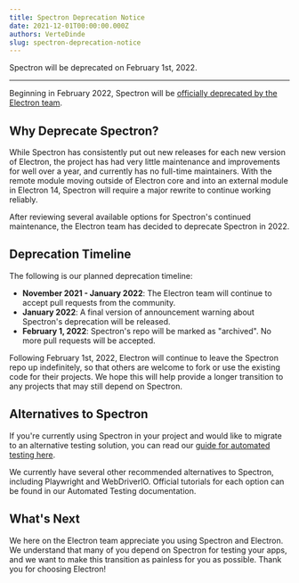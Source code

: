```yaml
---
title: Spectron Deprecation Notice
date: 2021-12-01T00:00:00.000Z
authors: VerteDinde
slug: spectron-deprecation-notice
---
```


Spectron will be deprecated on February 1st, 2022.

---

Beginning in February 2022, Spectron will be [officially deprecated by the Electron team](https://github.com/electron-userland/spectron/issues/1045).

## Why Deprecate Spectron?

While Spectron has consistently put out new releases for each new version of Electron, the project has had very little maintenance and improvements for well over a year, and currently has no full-time maintainers. With the remote module moving outside of Electron core and into an external module in Electron 14, Spectron will require a major rewrite to continue working reliably.

After reviewing several available options for Spectron's continued maintenance, the Electron team has decided to deprecate Spectron in 2022.

## Deprecation Timeline

The following is our planned deprecation timeline:

- **November 2021 - January 2022**: The Electron team will continue to accept pull requests from the community.
- **January 2022**: A final version of announcement warning about Spectron's deprecation will be released.
- **February 1, 2022**: Spectron's repo will be marked as "archived". No more pull requests will be accepted.

Following February 1st, 2022, Electron will continue to leave the Spectron repo up indefinitely, so that others are welcome to fork or use the existing code for their projects. We hope this will help provide a longer transition to any projects that may still depend on Spectron.

## Alternatives to Spectron

If you're currently using Spectron in your project and would like to migrate to an alternative testing solution, you can read our [guide for automated testing here](https://www.electronjs.org/docs/latest/tutorial/automated-testing).

We currently have several other recommended alternatives to Spectron, including Playwright and WebDriverIO. Official tutorials for each option can be found in our Automated Testing documentation.

## What's Next

We here on the Electron team appreciate you using Spectron and Electron. We understand that many of you depend on Spectron for testing your apps, and we want to make this transition as painless for you as possible. Thank you for choosing Electron!
